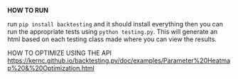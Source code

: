 **HOW TO RUN**

run ```pip install backtesting``` and it should install everything then you can run the appropriate tests using ```python testing.py```. This will generate an html based on each testing class made where you can view the results.



HOW TO OPTIMIZE USING THE API
https://kernc.github.io/backtesting.py/doc/examples/Parameter%20Heatmap%20&%20Optimization.html
